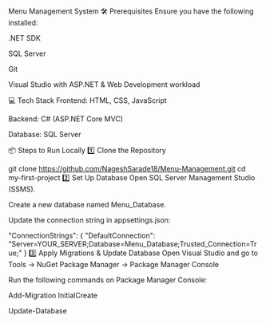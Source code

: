 Menu Management System 🛠️ Prerequisites Ensure you have the following installed:

.NET SDK

SQL Server

Git

Visual Studio with ASP.NET & Web Development workload

💻 Tech Stack Frontend: HTML, CSS, JavaScript

Backend: C# (ASP.NET Core MVC)

Database: SQL Server

📦 Steps to Run Locally 1️⃣ Clone the Repository

git clone https://github.com/NageshSarade18/Menu-Management.git
cd my-first-project
2️⃣ Set Up Database Open SQL Server Management Studio (SSMS).

Create a new database named Menu_Database.

Update the connection string in appsettings.json:

"ConnectionStrings": {
  "DefaultConnection": "Server=YOUR_SERVER;Database=Menu_Database;Trusted_Connection=True;"
}
3️⃣ Apply Migrations & Update Database Open Visual Studio and go to Tools → NuGet Package Manager → Package Manager Console

Run the following commands on Package Manager Console:

Add-Migration InitialCreate

Update-Database
